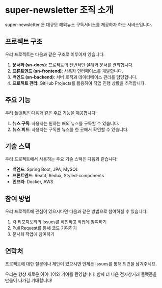 
# super-newsletter 조직 소개

super-newsletter 은 대규모 해외뉴스 구독서비스를 제공하자 하는 서비스입니다.

## 프로젝트 구조

우리 프로젝트는 다음과 같은 구조로 이루어져 있습니다:

1. **문서화 (sn-docs)**: 프로젝트의 전반적인 설계와 문서를 관리합니다.
2. **프론트엔드 (sn-frontend)**: 사용자 인터페이스를 개발합니다.
3. **백엔드 (sn-backend)**: 서버 로직과 데이터베이스 관리를 담당합니다.
4. **프로젝트 관리**: GitHub Projects를 활용하여 작업 진행 상황을 추적합니다.

## 주요 기능

우리 플랫폼은 다음과 같은 주요 기능을 제공합니다:

1. **뉴스 구독**: 사용자는 원하는 해외 뉴스를 구독할 수 있습니다.
2. **뉴스 피드**: 사용자는 구독한 뉴스를 한 곳에서 확인할 수 있습니다.


## 기술 스택

우리 프로젝트에서 사용하는 주요 기술 스택은 다음과 같습니다:

- **백엔드**: Spring Boot, JPA, MySQL
- **프론트엔드**: React, Redux, Styled-components
- **인프라**: Docker, AWS

## 참여 방법

우리 프로젝트에 관심이 있으시다면 다음과 같은 방법으로 참여하실 수 있습니다:

1. 각 리포지토리의 Issues를 확인하고 작업에 참여하기
2. Pull Request를 통해 코드 기여하기
3. 문서화 작업에 참여하기

## 연락처

프로젝트에 대한 질문이나 제안이 있으시면 언제든 Issues를 통해 의견을 남겨주세요.

우리는 항상 새로운 아이디어와 기여를 환영합니다. 함께 더 나은 전자상거래 플랫폼을 만들어 나가길 기대합니다!
